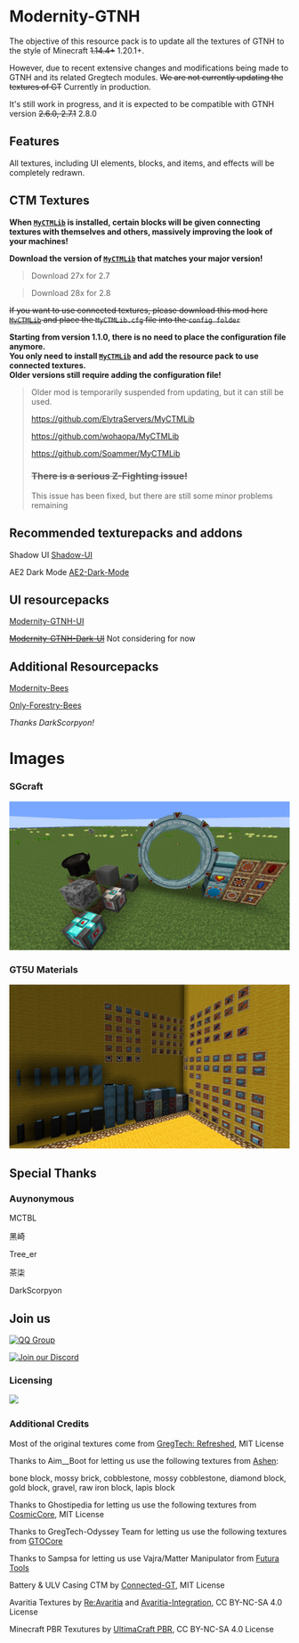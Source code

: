 # Modernity-GTNH

The objective of this resource pack is to update all the textures of GTNH to the style of Minecraft ~~1.14.4+~~ 1.20.1+.

However, due to recent extensive changes and modifications being made to GTNH and its related Gregtech modules. ~~We are not currently updating the textures of GT~~ Currently in production.

It's still work in progress, and it is expected to be compatible with GTNH version ~~2.6.0, 2.7.1~~  2.8.0

## Features

All textures, including UI elements, blocks, and items, and effects will be completely redrawn.

## CTM Textures

**When [`MyCTMLib`](https://github.com/ABKQPO/MyCTMLib) is installed, certain blocks will be given connecting textures with themselves and others, massively improving the look of your machines!**

**Download the version of [`MyCTMLib`](https://github.com/ABKQPO/MyCTMLib) that matches your major version!**

> Download 27x for 2.7

> Download 28x for 2.8

~~If you want to use connected textures, please download this mod here [`MyCTMLib`](https://github.com/ABKQPO/MyCTMLib) and place the `MyCTMLib.cfg` file into the `config folder`~~

**Starting from version 1.1.0, there is no need to place the configuration file anymore.  
You only need to install [`MyCTMLib`](https://github.com/ABKQPO/MyCTMLib) and add the resource pack to use connected textures.**  
**Older versions still require adding the configuration file!**

>Older mod is temporarily suspended from updating, but it can still be used.
>
>https://github.com/ElytraServers/MyCTMLib
>
>https://github.com/wohaopa/MyCTMLib
>
>https://github.com/Soammer/MyCTMLib
>
> ### ~~There is a serious Z-Fighting issue!~~
>
> This issue has been fixed, but there are still some minor problems remaining

## Recommended texturepacks and addons

Shadow UI [Shadow-UI](https://github.com/Ranzuu/Shadow-UI)

AE2 Dark Mode [AE2-Dark-Mode](https://github.com/Ranzuu/AE2-Dark-Mode)

## UI resourcepacks

[Modernity-GTNH-UI](https://github.com/ABKQPO/Modernity-GTNH-UI)

~~[Modernity-GTNH-Dark-UI](https://github.com/ABKQPO/Modernity-GTNH-Dark-UI)~~ Not considering for now

## Additional Resourcepacks

[Modernity-Bees](https://github.com/DarkScorpyon/Just-Productive-Bees-)

[Only-Forestry-Bees](https://github.com/DarkScorpyon/Just-Forestry-Bees-)

*Thanks DarkScorpyon!*


# Images


  ### SGcraft
  <img src="https://raw.githubusercontent.com/ABKQPO/Modernity-GTNH/main/Screenshots/SGcraft.png" />
  


  ### GT5U Materials
  <img src="https://raw.githubusercontent.com/ABKQPO/Modernity-GTNH/main/Screenshots/Materials.png" />

## Special Thanks

### Auynonymous

MCTBL

黑崎

Tree_er

茶柒

DarkScorpyon

## Join us

[![QQ Group](https://img.shields.io/badge/QQ-961382654-12B7F5?logo=qq&logoColor=white)](https://qm.qq.com/q/IQTB6JHkoC)

[![Join our Discord](https://img.shields.io/discord/1406476073096450128?color=5865F2&logo=discord&logoColor=white)](https://discord.gg/cZTMm6Rzvx)

### Licensing

 [![](https://img.shields.io/badge/License-CC%20BY--NC--SA%204.0-yellow.svg?style=flat-square)](https://creativecommons.org/licenses/by-nc-sa/4.0/)

### Additional Credits
Most of the original textures come from [GregTech: Refreshed](https://github.com/ULSTICK/GregTechRefreshed), MIT License

Thanks to Aim__Boot for letting us use the following textures from [Ashen](https://www.curseforge.com/minecraft/texture-packs/ashen-16x):

bone block, mossy brick, cobblestone, mossy cobblestone, diamond block, gold block, gravel, raw iron block, lapis block


Thanks to Ghostipedia for letting us use the following textures from [CosmicCore](https://github.com/Frontiers-PackForge/CosmicCore), MIT License

Thanks to GregTech-Odyssey Team for letting us use the following textures from [GTOCore](https://github.com/GregTech-Odyssey/GTOCore)

Thanks to Sampsa for letting us use Vajra/Matter Manipulator from [Futura Tools](https://github.com/S4mpsa/FuturaTools)

Battery & ULV Casing CTM by [Connected-GT](https://modrinth.com/resourcepack/connected-gt), MIT License

Avaritia Textures by [Re:Avaritia](https://github.com/Nova-Committee/Re-Avaritia) and [Avaritia-Integration](https://github.com/Nova-Committee/Avaritia-Integration), CC BY-NC-SA 4.0 License

Minecraft PBR Texutures by [UltimaCraft PBR](https://modrinth.com/resourcepack/ultimacraft-pbr), CC BY-NC-SA 4.0 License